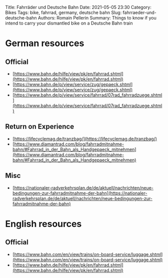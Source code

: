 Title: Fahrräder und Deutsche Bahn
Date: 2021-05-05 23:30
Category: Bikes
Tags: bike, fahrrad, germany, deutsche bahn
Slug: fahrraeder-und-deutsche-bahn
Authors: Romain Pellerin
Summary: Things to know if you intend to carry your dismantled bike on a Deutsche Bahn train

# German resources

## Official

- [https://www.bahn.de/hilfe/view/pk/en/fahrrad.shtml](https://www.bahn.de/hilfe/view/pk/en/fahrrad.shtml)
- [https://www.bahn.de/p/view/service/zug/gepaeck.shtml](https://www.bahn.de/p/view/service/zug/gepaeck.shtml)
- [https://www.bahn.de/p/view/service/fahrrad/07rad_fahrradzuege.shtml](https://www.bahn.de/p/view/service/fahrrad/07rad_fahrradzuege.shtml)

## Return on Experience

- [https://lifecyclemag.de/tranzbag/](https://lifecyclemag.de/tranzbag/)
- [https://www.diamantrad.com/blog/fahrradmitnahme-bahn/#Fahrrad_in_der_Bahn_als_Handgepaeck_mitnehmen](https://www.diamantrad.com/blog/fahrradmitnahme-bahn/#Fahrrad_in_der_Bahn_als_Handgepaeck_mitnehmen)

## Misc

- [https://nationaler-radverkehrsplan.de/de/aktuell/nachrichten/neue-bedingungen-zur-fahrradmitnahme-der-bahn](https://nationaler-radverkehrsplan.de/de/aktuell/nachrichten/neue-bedingungen-zur-fahrradmitnahme-der-bahn)

# English resources

## Official

- [https://www.bahn.com/en/view/trains/on-board-service/luggage.shtml](https://www.bahn.com/en/view/trains/on-board-service/luggage.shtml)
- [https://www.bahn.de/hilfe/view/pk/en/fahrrad.shtml](https://www.bahn.de/hilfe/view/pk/en/fahrrad.shtml)
